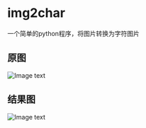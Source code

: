 # img2char
一个简单的python程序，将图片转换为字符图片

## 原图
![Image text](https://github.com/clayandgithub/img2char/blob/master/input.jpg?raw=true)

## 结果图
![Image text](https://github.com/clayandgithub/img2char/blob/master/output.jpg?raw=true)
